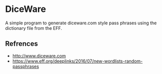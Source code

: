 # DiceWare

A simple program to generate diceware.com style pass phrases using the dictionary file from the EFF.

## Refrences
* http://www.diceware.com
* https://www.eff.org/deeplinks/2016/07/new-wordlists-random-passphrases
